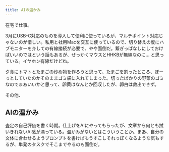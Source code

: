 ```yaml
---
title: AIの温かみ
---
```


在宅で仕事。

3月にUSB-C対応のものを導入して便利に使っているが、マルチポイント対応じゃないのが惜しい。私用と社用Macを交互に使っているので、切り替えの度にハブモニターを介しての有線接続が必要で、やや面倒だ。繋ぎっぱなしにしておけばいいのではという話もあるが、せっかくマウスとHHKBが無線なのに... と思っている。イヤホン有線だけどね。

夕食にトマトとたまごの炒め物を作ろうと思って、たまごを割ったところ、ぼーっとしていたのかそのままゴミ袋に入れてしまった。切ったばかりの野菜のゴミなのでまあいいかと思って、卵黄はなんとか回収したが、卵白は救出できず。

その他、

## AIの温かみ

査定の自己評価を書く時期。仕上げをAIにやってもらったが、文章から何とも拭いきれないAI感が漂っている。温かみがないとはこういうことか。まあ、自分の文体に合わせるようプロンプトを書けばもうすこしそれっぽくなるような気もするが、単発のタスクでそこまでやるのも面倒だ。
